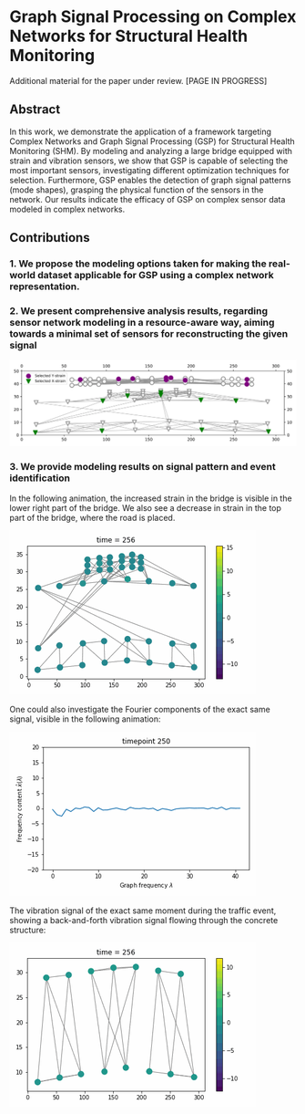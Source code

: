 # Graph Signal Processing on Complex Networks for Structural Health Monitoring
Additional material for the paper under review. [PAGE IN PROGRESS]

## Abstract
In this work, we demonstrate the application of a framework targeting Complex Networks and Graph Signal Processing (GSP) for Structural Health Monitoring (SHM). 
By modeling and analyzing a large bridge equipped with strain and vibration sensors, we show that GSP is capable of selecting the most important sensors, investigating different optimization techniques for selection. Furthermore, GSP enables the detection of graph signal patterns (mode shapes), grasping the physical function of the sensors in the network. 
Our results indicate the efficacy of GSP on complex sensor data modeled in complex networks.

## Contributions

### 1. We propose the modeling options taken for making the real-world dataset applicable for GSP using a complex network representation.

### 2. We present comprehensive analysis results, regarding sensor network modeling in a resource-aware way, aiming towards a minimal set of sensors for reconstructing the given signal

![](images/chosennodes.png)

### 3. We provide modeling results on signal pattern and event identification



In the following animation, the increased strain in the bridge is visible in the lower right part of the bridge. We also see a decrease in strain in the top part of the bridge, where the road is placed. 

![](images/vibrationtest.gif)

One could also investigate the Fourier components of the exact same signal, visible in the following animation:

![](images/fourierexample.gif)

The vibration signal of the exact same moment during the traffic event, showing a back-and-forth vibration signal flowing through the concrete structure:

![](images/vibrations.gif)